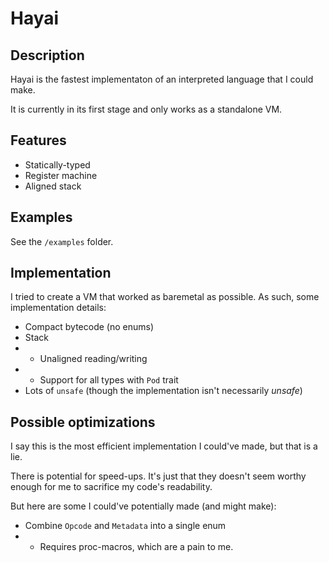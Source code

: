 # Hayai

## Description

Hayai is the fastest implementaton of an interpreted language that I could make.

It is currently in its first stage and only works as a standalone VM.

## Features

* Statically-typed
* Register machine
* Aligned stack

## Examples

See the `/examples` folder.

## Implementation

I tried to create a VM that worked as baremetal as possible. As such, some implementation details:

* Compact bytecode (no enums)
* Stack
* * Unaligned reading/writing
* * Support for all types with `Pod` trait
* Lots of `unsafe` (though the implementation isn't necessarily *unsafe*)

## Possible optimizations

I say this is the most efficient implementation I could've made, but that is a lie.

There is potential for speed-ups. It's just that they doesn't seem worthy enough for me to 
sacrifice my code's readability.

But here are some I could've potentially made (and might make):

* Combine `Opcode` and `Metadata` into a single enum
* * Requires proc-macros, which are a pain to me.